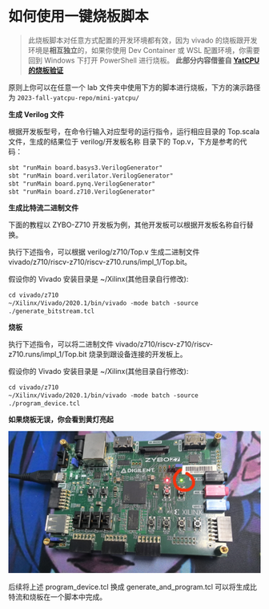 # 如何使用一键烧板脚本

> 此烧板脚本对任意方式配置的开发环境都有效，因为 vivado 的烧板跟开发环境是**相互独立**的，如果你使用 Dev Container 或 WSL 配置环境，你需要回到 Windows 下打开 PowerShell 进行烧板。
> **此部分内容借鉴自 [YatCPU 的烧板验证](https://yatcpu.sysu.tech/getting-started/program-device/)**

原则上你可以在任意一个 lab 文件夹中使用下方的脚本进行烧板，下方的演示路径为 <code>2023-fall-yatcpu-repo/mini-yatcpu/</code>

**生成 Verilog 文件**

根据开发板型号，在命令行输入对应型号的运行指令，运行相应目录的 Top.scala 文件，生成的结果位于 verilog/开发板名称 目录下的 Top.v，下方是参考的代码：

```
sbt "runMain board.basys3.VerilogGenerator"
sbt "runMain board.verilator.VerilogGenerator"
sbt "runMain board.pynq.VerilogGenerator"
sbt "runMain board.z710.VerilogGenerator"
```

**生成比特流二进制文件**

下面的教程以 ZYBO-Z710 开发板为例，其他开发板可以根据开发板名称自行替换。

执行下述指令，可以根据 verilog/z710/Top.v 生成二进制文件 vivado/z710/riscv-z710/riscv-z710.runs/impl_1/Top.bit。

假设你的 Vivado 安装目录是 ~/Xilinx(其他目录自行修改):

```
cd vivado/z710
~/Xilinx/Vivado/2020.1/bin/vivado -mode batch -source ./generate_bitstream.tcl
```

**烧板**

执行下述指令，可以将二进制文件 vivado/z710/riscv-z710/riscv-z710.runs/impl_1/Top.bit 烧录到跟设备连接的开发板上。

假设你的 Vivado 安装目录是 ~/Xilinx(其他目录自行修改):

```
cd vivado/z710
~/Xilinx/Vivado/2020.1/bin/vivado -mode batch -source ./program_device.tcl
```

**如果烧板无误，你会看到黄灯亮起**

![image](asset/z710.jpg)

后续将上述 program_device.tcl 换成 generate_and_program.tcl 可以将生成比特流和烧板在一个脚本中完成。